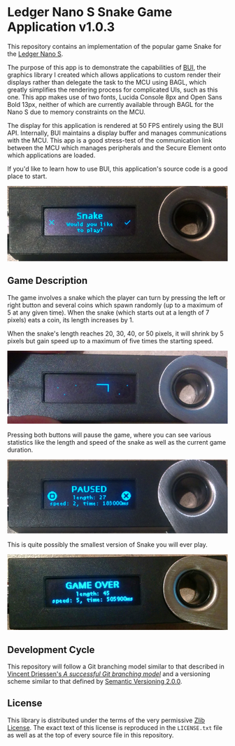 # Ledger Nano S Snake Game Application v1.0.3

This repository contains an implementation of the popular game Snake for the
[Ledger Nano S](https://github.com/LedgerHQ/ledger-nano-s).

The purpose of this app is to demonstrate the capabilities of
[BUI](https://github.com/parkerhoyes/bolos-user-interface), the graphics library
I created which allows applications to custom render their displays rather than
delegate the task to the MCU using BAGL, which greatly simplifies the rendering
process for complicated UIs, such as this one. This app makes use of two fonts,
Lucida Console 8px and Open Sans Bold 13px, neither of which are currently
available through BAGL for the Nano S due to memory constraints on the MCU.

The display for this application is rendered at 50 FPS entirely using the BUI
API. Internally, BUI maintains a display buffer and manages communications with
the MCU. This app is a good stress-test of the communication link between the
MCU which manages peripherals and the Secure Element onto which applications are
loaded.

If you'd like to learn how to use BUI, this application's source code is a good
place to start.

![snake-menu.jpg](pics/snake-menu.jpg)

## Game Description

The game involves a snake which the player can turn by pressing the left or
right button and several coins which spawn randomly (up to a maximum of 5 at any
given time). When the snake (which starts out at a length of 7 pixels) eats a
coin, its length increases by 1.

When the snake's length reaches 20, 30, 40, or 50 pixels, it will shrink by 5
pixels but gain speed up to a maximum of five times the starting speed.

![snake-in-game.jpg](pics/snake-in-game.jpg)

Pressing both buttons will pause the game, where you can see various statistics
like the length and speed of the snake as well as the current game duration.

![snake-paused.jpg](pics/snake-paused.jpg)

This is quite possibly the smallest version of Snake you will ever play.

![snake-game-over.jpg](pics/snake-game-over.jpg)

## Development Cycle

This repository will follow a Git branching model similar to that described in
[Vincent Driessen's *A successful Git branching
model*](http://nvie.com/posts/a-successful-git-branching-model/) and a
versioning scheme similar to that defined by [Semantic Versioning
2.0.0](http://semver.org/).

## License

This library is distributed under the terms of the very permissive [Zlib
License](https://opensource.org/licenses/Zlib). The exact text of this license
is reproduced in the `LICENSE.txt` file as well as at the top of every source
file in this repository.
